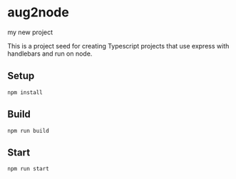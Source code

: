 # aug2node

my new project

This is a project seed for creating Typescript projects that use express with handlebars and run on node.

## Setup


`npm install`

## Build

`npm run build`

## Start

`npm run start`
